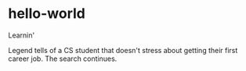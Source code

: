 # hello-world
Learnin'

Legend tells of a CS student that doesn't stress about getting their first career job.
The search continues.
